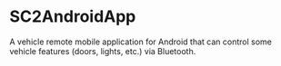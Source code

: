 # SC2AndroidApp
A vehicle remote mobile application for Android that can control some vehicle features (doors, lights, etc.) via Bluetooth.
